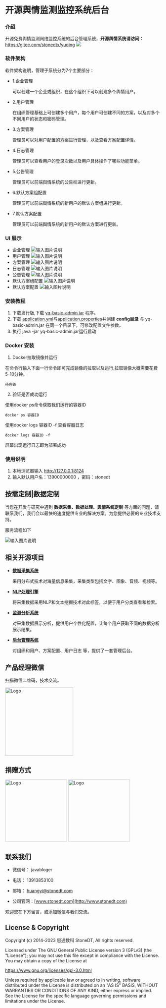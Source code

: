 # 开源舆情监测监控系统后台

### 介绍
开源免费舆情监测网络监控系统的后台管理系统，**开源舆情系统请访问：**  https://gitee.com/stonedtx/yuqing
<img src="https://gitee.com/stonedtx/yuqing/raw/master/ProIMG/login.png" />



### 软件架构
软件架构说明，管理子系统分为7个主要部分：

- 1.企业管理
  
  可以创建一个企业或组织，在这个组织下可以创建多个舆情用户。

- 2.用户管理

  在组织管理基础上可创建多个用户，每个用户可创建不同的方案，以及对多个不同用户的状态和密码管理。

- 3.方案管理

  管理员可以对用户配置的方案进行管理，以及查看方案配置详情。

- 4.日志管理
 
  管理员可以查看用户的登录次数以及用户具体操作了哪些功能菜单。

- 5.公告管理

  管理员可以前端舆情系统的公告栏进行更新。

- 6.默认方案组配置

  管理员可以前端舆情系统的新用户的默认方案组进行更新。

- 7.默认方案配置

  管理员可以前端舆情系统的新用户的默认方案进行更新。

### UI 展示

- 企业管理
![输入图片说明](yuqing-manager/proIMG/group-manager.png)
- 用户管理
![输入图片说明](yuqing-manager/proIMG/user-manager.png)
- 方案管理
![输入图片说明](yuqing-manager/proIMG/case-manager.png)
- 日志管理
![输入图片说明](yuqing-manager/proIMG/logger-manager.png)
- 公告管理
![输入图片说明](yuqing-manager/proIMG/gonggao-manager.png)
- 默认方案组配置
![输入图片说明](yuqing-manager/proIMG/projectgroup-manager.png)
- 默认方案配置
![输入图片说明](yuqing-manager/proIMG/project-manager.png)



### 安装教程

1.  下载发行版,下载 [yq-basic-admin.jar](https://gitee.com/stonedtx/yuqing-manager/blob/master/yuqing-manager/lastest_version/yq-basic-admin.jar) 程序。
2.  下载 [application.yml](https://gitee.com/stonedtx/yuqing-manager/blob/master/yuqing-manager/config/application.yml)与[application.properties](https://gitee.com/stonedtx/yuqing-manager/blob/master/yuqing-manager/config/application.properties)并创建 **config目录**  与 yq-basic-admin.jar 在同一个目录下，可修改配置文件参数。
3.  执行 java -jar yq-basic-admin.jar运行启动


### Docker 安装

1.  Docker拉取镜像并运行

在命令行输入下面一行命令即可完成镜像的拉取以及运行,拉取镜像大概需要花费5-10分钟。

```
待完善
```

2.  验证是否成功运行

使用docker ps命令获取我们运行的容器ID

```
docker ps 容器ID
```


使用docker logs 容器ID -f 查看容器日志

```
docker logs 容器ID -f
```
屏幕出现运行日志即为部署成功



### 使用说明

1.  本地浏览器输入 http://127.0.0.1:8124
2.  输入默认用户名：13900000000 ，密码：stonedt



##  按需定制|数据定制
  当您在开发与研究中遇到  **数据采集、数据处理、舆情系统定制**  等方面的问题，请联系我们，我们会以最快的速度提供专业的解决方案。为您提供必要的专业技术支持。

  服务流程如下

![输入图片说明](https://gitee.com/stonedtx/yuqing/raw/master/ProIMG/data-plan.png)

## 相关开源项目

- **[数据采集系统](https://gitee.com/stonedtx/open-spider)** 

    采用分布式技术对海量信息采集，采集类型包括文字、图象、音频、视频等。

- **[NLP处理引擎](https://gitee.com/stonedtx/free-nlp-api)** 
 
  将采集数据采用NLP和文本挖掘技术对此标签，以便于用户分类查看和检索。

- **[监测分析系统](https://gitee.com/stonedtx/yuqing)** 
   
  对采集数据展示分析，提供用户个性化配置，让每个用户获取不同的数据分析展示结果。

- **[后台管理系统](https://gitee.com/stonedtx/yuqing-manager)** 
   
   对组织和用户、方案配置、用户日志 等，提供了一套管理后台。


## 产品经理微信
   扫描微信二维码，技术交流。

<img src="https://gitee.com/stonedtx/yuqing/raw/master/ProIMG/%E8%81%94%E7%B3%BB%E6%88%91%E4%BB%AC-%E4%B8%AA%E4%BA%BA%E5%BE%AE%E4%BF%A1.jpg" title="Logo"  width="220">


## 捐赠方式

<img src="https://gitee.com/stonedtx/yuqing/raw/master/ProIMG/Wechat.png" title="Logo"  width="200">

<img src="https://gitee.com/stonedtx/yuqing/raw/master/ProIMG/zhifubao-pay.png" title="Logo"  width="200">



## 联系我们

+ 微信号： javabloger  

+ 电话： 13913853100

+ 邮箱： huangyi@stonedt.com

+ 公司官网：[www.stonedt.com](http://www.stonedt.com)

欢迎您在下方留言，或添加微信与我们交流。


## License & Copyright

Copyright (c) 2014-2023 思通数科 StoneDT, All rights reserved.

Licensed under The GNU General Public License version 3 (GPLv3)  (the "License"); you may not use this file except in compliance with the License. You may obtain a copy of the License at

<https://www.gnu.org/licenses/gpl-3.0.html>

Unless required by applicable law or agreed to in writing, software distributed under the License is distributed on an "AS IS" BASIS, WITHOUT WARRANTIES OR CONDITIONS OF ANY KIND, either express or implied. See the License for the specific language governing permissions and limitations under the License.